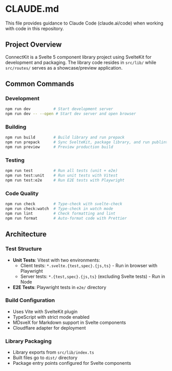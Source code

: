 # CLAUDE.md

This file provides guidance to Claude Code (claude.ai/code) when working with code in this repository.

## Project Overview

ConnectKit is a Svelte 5 component library project using SvelteKit for development and packaging. The library code resides in `src/lib/` while `src/routes/` serves as a showcase/preview application.

## Common Commands

### Development

```bash
npm run dev          # Start development server
npm run dev -- --open # Start dev server and open browser
```

### Building

```bash
npm run build        # Build library and run prepack
npm run prepack      # Sync SvelteKit, package library, and run publint
npm run preview      # Preview production build
```

### Testing

```bash
npm run test         # Run all tests (unit + e2e)
npm run test:unit    # Run unit tests with Vitest
npm run test:e2e     # Run E2E tests with Playwright
```

### Code Quality

```bash
npm run check        # Type-check with svelte-check
npm run check:watch  # Type-check in watch mode
npm run lint         # Check formatting and lint
npm run format       # Auto-format code with Prettier
```

## Architecture

### Test Structure

- **Unit Tests**: Vitest with two environments:
  - Client tests: `*.svelte.{test,spec}.{js,ts}` - Run in browser with Playwright
  - Server tests: `*.{test,spec}.{js,ts}` (excluding Svelte tests) - Run in Node
- **E2E Tests**: Playwright tests in `e2e/` directory

### Build Configuration

- Uses Vite with SvelteKit plugin
- TypeScript with strict mode enabled
- MDsveX for Markdown support in Svelte components
- Cloudflare adapter for deployment

### Library Packaging

- Library exports from `src/lib/index.ts`
- Built files go to `dist/` directory
- Package entry points configured for Svelte components
